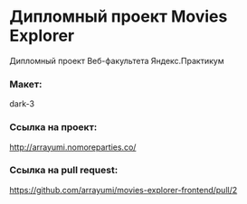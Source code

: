 # Дипломный проект Movies Explorer
Дипломный проект Веб-факультета Яндекс.Практикум
### Макет:
 dark-3

### Ссылка на проект: 
http://arrayumi.nomoreparties.co/

### Ссылка на pull request: 
https://github.com/arrayumi/movies-explorer-frontend/pull/2
